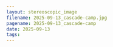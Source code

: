 ```yaml
---
layout: stereoscopic_image
filename: 2025-09-13_cascade-camp.jpg
pagename: 2025-09-13_cascade-camp
date: 2025-09-13
tags:
---
```

